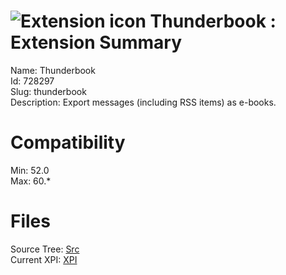 # ![Extension icon](https://addons.thunderbird.net/static/img/addon-icons/dictionary-64.png) Thunderbook : Extension Summary

Name: Thunderbook  
Id: 728297  
Slug: thunderbook  
Description: Export messages (including RSS items) as e-books.
  

# Compatibility
Min: 52.0  
Max: 60.*  

# Files

Source Tree: [Src](C:/Dev/Thunderbird/ThunderKdB/xall/x60/728297-thunderbook/src)  
Current XPI: [XPI](C:/Dev/Thunderbird/ThunderKdB/xall/x60/728297-thunderbook/xpi)  



